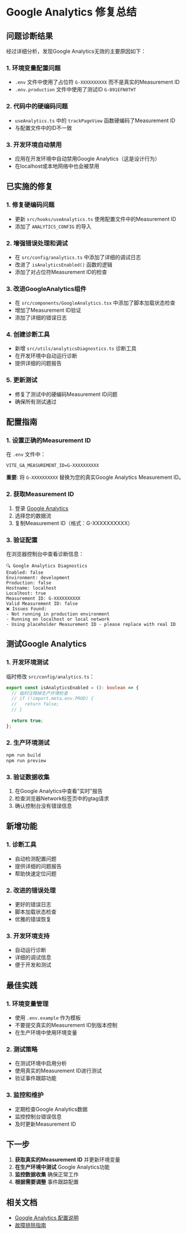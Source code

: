 # Google Analytics 修复总结

## 问题诊断结果

经过详细分析，发现Google Analytics无效的主要原因如下：

### 1. **环境变量配置问题**

- `.env` 文件中使用了占位符 `G-XXXXXXXXXX` 而不是真实的Measurement ID
- `.env.production` 文件中使用了测试ID `G-891EFN0THT`

### 2. **代码中的硬编码问题**

- `useAnalytics.ts` 中的 `trackPageView` 函数硬编码了Measurement ID
- 与配置文件中的ID不一致

### 3. **开发环境自动禁用**

- 应用在开发环境中自动禁用Google Analytics（这是设计行为）
- 在localhost或本地网络中也会被禁用

## 已实施的修复

### 1. **修复硬编码问题**

- 更新 `src/hooks/useAnalytics.ts` 使用配置文件中的Measurement ID
- 添加了 `ANALYTICS_CONFIG` 的导入

### 2. **增强错误处理和调试**

- 在 `src/config/analytics.ts` 中添加了详细的调试日志
- 改进了 `isAnalyticsEnabled()` 函数的逻辑
- 添加了对占位符Measurement ID的检查

### 3. **改进GoogleAnalytics组件**

- 在 `src/components/GoogleAnalytics.tsx` 中添加了脚本加载状态检查
- 增加了Measurement ID验证
- 添加了详细的错误日志

### 4. **创建诊断工具**

- 新增 `src/utils/analyticsDiagnostics.ts` 诊断工具
- 在开发环境中自动运行诊断
- 提供详细的问题报告

### 5. **更新测试**

- 修复了测试中的硬编码Measurement ID问题
- 确保所有测试通过

## 配置指南

### 1. **设置正确的Measurement ID**

在 `.env` 文件中：

```env
VITE_GA_MEASUREMENT_ID=G-XXXXXXXXXX
```

**重要**: 将 `G-XXXXXXXXXX` 替换为您的真实Google Analytics Measurement ID。

### 2. **获取Measurement ID**

1. 登录 [Google Analytics](https://analytics.google.com/)
2. 选择您的数据流
3. 复制Measurement ID（格式：G-XXXXXXXXXX）

### 3. **验证配置**

在浏览器控制台中查看诊断信息：

```
🔍 Google Analytics Diagnostics
Enabled: false
Environment: development
Production: false
Hostname: localhost
Localhost: true
Measurement ID: G-XXXXXXXXXX
Valid Measurement ID: false
❌ Issues Found:
- Not running in production environment
- Running on localhost or local network
- Using placeholder Measurement ID - please replace with real ID
```

## 测试Google Analytics

### 1. **开发环境测试**

临时修改 `src/config/analytics.ts`：

```typescript
export const isAnalyticsEnabled = (): boolean => {
  // 临时注释掉生产环境检查
  // if (!import.meta.env.PROD) {
  //   return false;
  // }
  
  return true;
};
```

### 2. **生产环境测试**

```bash
npm run build
npm run preview
```

### 3. **验证数据收集**

1. 在Google Analytics中查看"实时"报告
2. 检查浏览器Network标签页中的gtag请求
3. 确认控制台没有错误信息

## 新增功能

### 1. **诊断工具**

- 自动检测配置问题
- 提供详细的问题报告
- 帮助快速定位问题

### 2. **改进的错误处理**

- 更好的错误日志
- 脚本加载状态检查
- 优雅的错误恢复

### 3. **开发环境支持**

- 自动运行诊断
- 详细的调试信息
- 便于开发和测试

## 最佳实践

### 1. **环境变量管理**

- 使用 `.env.example` 作为模板
- 不要提交真实的Measurement ID到版本控制
- 在生产环境中使用环境变量

### 2. **测试策略**

- 在测试环境中启用分析
- 使用真实的Measurement ID进行测试
- 验证事件跟踪功能

### 3. **监控和维护**

- 定期检查Google Analytics数据
- 监控控制台错误信息
- 及时更新Measurement ID

## 下一步

1. **获取真实的Measurement ID** 并更新环境变量
2. **在生产环境中测试** Google Analytics功能
3. **监控数据收集** 确保正常工作
4. **根据需要调整** 事件跟踪配置

## 相关文档

- [Google Analytics 配置说明](./GOOGLE_ANALYTICS_SETUP.md)
- [故障排除指南](./GOOGLE_ANALYTICS_TROUBLESHOOTING.md)
